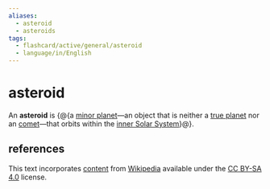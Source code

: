 ```yaml
---
aliases:
  - asteroid
  - asteroids
tags:
  - flashcard/active/general/asteroid
  - language/in/English
---
```


# asteroid

An __asteroid__ is {@{a [minor planet](minor%20planet.md)—an object that is neither a [true planet](planet.md) nor an [comet](comet.md)—that orbits within the [inner Solar System](Solar%20System.md#inner%20Solar%20System)}@}.

## references

This text incorporates [content](https://en.wikipedia.org/wiki/asteroid) from [Wikipedia](Wikipedia.md) available under the [CC BY-SA 4.0](https://creativecommons.org/licenses/by-sa/4.0/) license.
